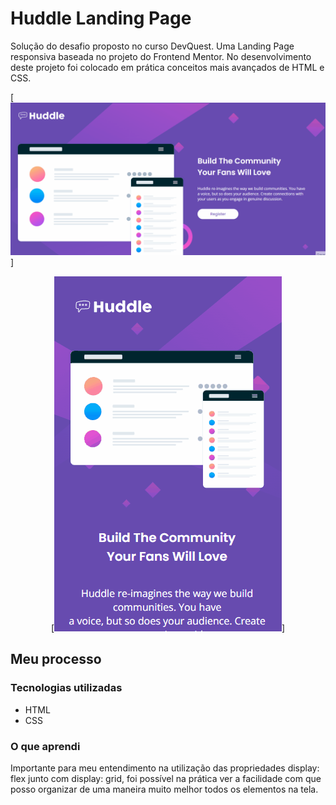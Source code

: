 # Huddle Landing Page 

Solução do desafio proposto no curso DevQuest. Uma Landing Page responsiva baseada no projeto do Frontend Mentor. No desenvolvimento deste projeto foi colocado em prática conceitos mais avançados de HTML e CSS.   


[<img src="src/images/huddle-landing-page.gif" alt="gif do projeto">]

<p align="center"> [<img src="src/images/responsive-huddle-landing-page.gif" alt="imagem do responsivo">] </p>

## Meu processo

### Tecnologias utilizadas

- HTML
- CSS

### O que aprendi

Importante para meu entendimento na utilização das propriedades display: flex junto com display: grid, foi possível na prática ver a facilidade com que posso organizar de uma maneira muito melhor todos os elementos na tela. 
